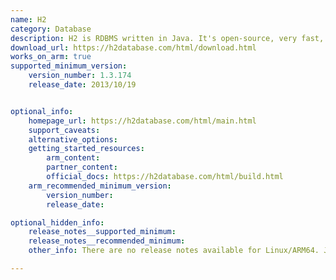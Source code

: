```yaml
---
name: H2
category: Database
description: H2 is RDBMS written in Java. It's open-source, very fast, provides browser-based console application, and has a small footprint of around 2.5 MB jar file size.
download_url: https://h2database.com/html/download.html
works_on_arm: true
supported_minimum_version:
    version_number: 1.3.174
    release_date: 2013/10/19


optional_info:
    homepage_url: https://h2database.com/html/main.html
    support_caveats:
    alternative_options:
    getting_started_resources:
        arm_content:
        partner_content:
        official_docs: https://h2database.com/html/build.html
    arm_recommended_minimum_version:
        version_number:
        release_date:

optional_hidden_info:
    release_notes__supported_minimum:
    release_notes__recommended_minimum:
    other_info: There are no release notes available for Linux/ARM64. Jar for version 1.3.174 can be built from source (using openjdk 8 and the build script) on both Linux ARM64 and AMD64, prior versions are failing to build on both the platforms.

---
```

